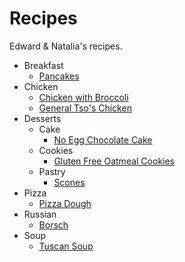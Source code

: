 # Recipes

Edward & Natalia's recipes.

* Breakfast
    * [Pancakes](breakfast/pancakes.md)
* Chicken
    * [Chicken with Broccoli](chicken/chicken_with_broccoli.md)
    * [General Tso's Chicken](chicken/general_tso.md)
* Desserts
    * Cake
        * [No Egg Chocolate Cake](desserts/cake/no_egg_chocolate_cake.md)
    * Cookies
        * [Gluten Free Oatmeal
          Cookies](desserts/cookies/gluten_free_oatmeal_cookies.md)
    * Pastry
        * [Scones](desserts/pastry/scones.md)
* Pizza
    * [Pizza Dough](pizza/pizza_dough.md)
* Russian
    * [Borsch](russian/borsch.md)
* Soup
    * [Tuscan Soup](soup/tuscan_soup.md)
